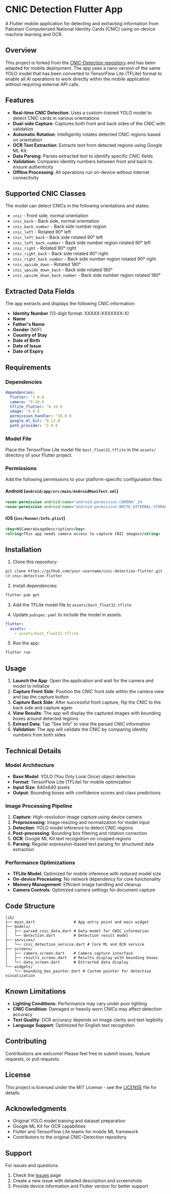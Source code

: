 # CNIC Detection Flutter App

A Flutter mobile application for detecting and extracting information from Pakistani Computerized National Identity Cards (CNIC) using on-device machine learning and OCR.

## Overview

This project is forked from the [CNIC-Detection repository](https://github.com/your-username/CNIC-Detection) and has been adapted for mobile deployment. The app uses a nano version of the same YOLO model that has been converted to TensorFlow Lite (TFLite) format to enable all AI operations to work directly within the mobile application without requiring external API calls.

## Features

- **Real-time CNIC Detection**: Uses a custom-trained YOLO model to detect CNIC cards in various orientations
- **Dual-side Capture**: Captures both front and back sides of the CNIC with validation
- **Automatic Rotation**: Intelligently rotates detected CNIC regions based on orientation
- **OCR Text Extraction**: Extracts text from detected regions using Google ML Kit
- **Data Parsing**: Parses extracted text to identify specific CNIC fields
- **Validation**: Compares identity numbers between front and back to ensure authenticity
- **Offline Processing**: All operations run on-device without internet connectivity

## Supported CNIC Classes

The model can detect CNICs in the following orientations and states:

- `cnic` - Front side, normal orientation
- `cnic_back` - Back side, normal orientation  
- `cnic_back_number` - Back side number region
- `cnic_left` - Rotated 90° left
- `cnic_left_back` - Back side rotated 90° left
- `cnic_left_back_number` - Back side number region rotated 90° left
- `cnic_right` - Rotated 90° right
- `cnic_right_back` - Back side rotated 90° right
- `cnic_right_back_number` - Back side number region rotated 90° right
- `cnic_upside_down` - Rotated 180°
- `cnic_upside_down_back` - Back side rotated 180°
- `cnic_upside_down_back_number` - Back side number region rotated 180°

## Extracted Data Fields

The app extracts and displays the following CNIC information:

- **Identity Number** (13-digit format: XXXXX-XXXXXXX-X)
- **Name**
- **Father's Name**
- **Gender** (M/F)
- **Country of Stay**
- **Date of Birth**
- **Date of Issue**
- **Date of Expiry**

## Requirements

### Dependencies

```yaml
dependencies:
  flutter: ^3.0.0
  camera: ^0.10.0
  tflite_flutter: ^0.10.0
  image: ^4.0.0
  permission_handler: ^10.0.0
  google_ml_kit: ^0.13.0
  path_provider: ^2.0.0
```

### Model File

Place the TensorFlow Lite model file `best_float32.tflite` in the `assets/` directory of your Flutter project.

### Permissions

Add the following permissions to your platform-specific configuration files:

#### Android (`android/app/src/main/AndroidManifest.xml`)
```xml
<uses-permission android:name="android.permission.CAMERA" />
<uses-permission android:name="android.permission.WRITE_EXTERNAL_STORAGE" />
```

#### iOS (`ios/Runner/Info.plist`)
```xml
<key>NSCameraUsageDescription</key>
<string>This app needs camera access to capture CNIC images</string>
```

## Installation

1. Clone this repository:
```bash
git clone https://github.com/your-username/cnic-detection-flutter.git
cd cnic-detection-flutter
```

2. Install dependencies:
```bash
flutter pub get
```

3. Add the TFLite model file to `assets/best_float32.tflite`

4. Update `pubspec.yaml` to include the model in assets:
```yaml
flutter:
  assets:
    - assets/best_float32.tflite
```

5. Run the app:
```bash
flutter run
```

## Usage

1. **Launch the App**: Open the application and wait for the camera and model to initialize
2. **Capture Front Side**: Position the CNIC front side within the camera view and tap the capture button
3. **Capture Back Side**: After successful front capture, flip the CNIC to the back side and capture again
4. **View Results**: The app will display the captured images with bounding boxes around detected regions
5. **Extract Data**: Tap "See Info" to view the parsed CNIC information
6. **Validation**: The app will validate the CNIC by comparing identity numbers from both sides

## Technical Details

### Model Architecture
- **Base Model**: YOLO (You Only Look Once) object detection
- **Format**: TensorFlow Lite (TFLite) for mobile optimization
- **Input Size**: 640x640 pixels
- **Output**: Bounding boxes with confidence scores and class predictions

### Image Processing Pipeline
1. **Capture**: High-resolution image capture using device camera
2. **Preprocessing**: Image resizing and normalization for model input
3. **Detection**: YOLO model inference to detect CNIC regions
4. **Post-processing**: Bounding box filtering and rotation correction
5. **OCR**: Google ML Kit text recognition on cropped regions
6. **Parsing**: Regular expression-based text parsing for structured data extraction

### Performance Optimizations
- **TFLite Model**: Optimized for mobile inference with reduced model size
- **On-device Processing**: No network dependency for core functionality
- **Memory Management**: Efficient image handling and cleanup
- **Camera Controls**: Optimized camera settings for document capture

## Code Structure

```
lib/
├── main.dart                 # App entry point and main widget
├── models/
│   ├── parsed_cnic_data.dart # Data model for CNIC information
│   └── detection.dart        # Detection result model
├── services/
│   └── cnic_detection_service.dart # Core ML and OCR service
├── screens/
│   ├── camera_screen.dart    # Camera capture interface
│   ├── results_screen.dart   # Results display with bounding boxes
│   └── data_screen.dart      # Extracted data display
└── widgets/
    └── bounding_box_painter.dart # Custom painter for detection visualization
```

## Known Limitations

- **Lighting Conditions**: Performance may vary under poor lighting
- **CNIC Condition**: Damaged or heavily worn CNICs may affect detection accuracy
- **Text Quality**: OCR accuracy depends on image clarity and text legibility
- **Language Support**: Optimized for English text recognition

## Contributing

Contributions are welcome! Please feel free to submit issues, feature requests, or pull requests.

## License

This project is licensed under the MIT License - see the [LICENSE](LICENSE) file for details.

## Acknowledgments

- Original YOLO model training and dataset preparation
- Google ML Kit for OCR capabilities
- Flutter and TensorFlow Lite teams for mobile ML framework
- Contributors to the original CNIC-Detection repository

## Support

For issues and questions:
1. Check the [Issues](https://github.com/your-username/cnic-detection-flutter/issues) page
2. Create a new issue with detailed description and screenshots
3. Provide device information and Flutter version for better support
